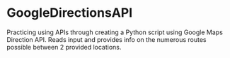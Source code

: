 # GoogleDirectionsAPI
Practicing using APIs through creating a Python script using Google Maps Direction API.
Reads input and provides info on the numerous routes possible between 2 provided locations.
